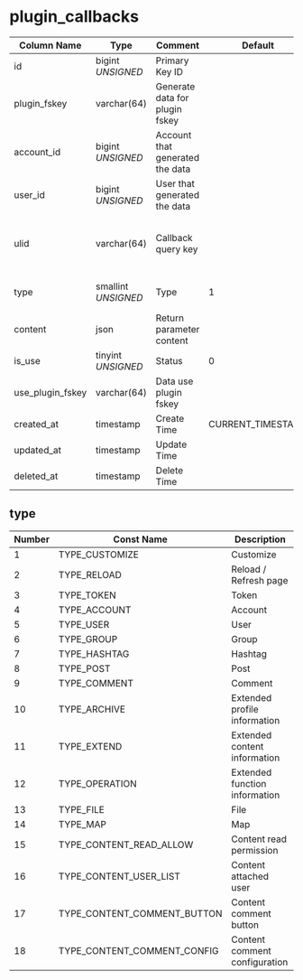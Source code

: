 # plugin_callbacks

| Column Name | Type | Comment | Default | Null | Remark |
| --- | --- | --- | --- | --- | --- |
| id | bigint *UNSIGNED* | Primary Key ID |  | NO | Auto Increment |
| plugin_fskey | varchar(64) | Generate data for plugin fskey |  | NO | Related field [plugins->fskey](../plugins/plugins.md) |
| account_id | bigint *UNSIGNED* | Account that generated the data |  | YES | Related field [accounts->id](../accounts/accounts.md) |
| user_id | bigint *UNSIGNED* | User that generated the data |  | YES | Related field [users->id](../users/users.md) |
| ulid | varchar(64) | Callback query key |  | NO | **Unique value**<br>Universally Unique Lexicographically Sortable Identifier<br>Example: 01GQBMS8BBTCKTT7B0T3EER8XR |
| type | smallint *UNSIGNED* | Type | 1 | NO | See description below, support multiple types separated by commas |
| content | json | Return parameter content |  | NO | See description below, supports storing multiple types together |
| is_use | tinyint *UNSIGNED* | Status | 0 | NO | 0. Not called<br>1. Called (used) |
| use_plugin_fskey | varchar(64) | Data use plugin fskey |  | YES | Related field [plugins->fskey](../plugins/plugins.md) |
| created_at | timestamp | Create Time | CURRENT_TIMESTAMP | NO |  |
| updated_at | timestamp | Update Time |  | YES |  |
| deleted_at | timestamp | Delete Time |  | YES |  |

## type

| Number | Const Name | Description |
| --- | --- | --- |
| 1 | TYPE_CUSTOMIZE | Customize |
| 2 | TYPE_RELOAD | Reload / Refresh page |
| 3 | TYPE_TOKEN | Token |
| 4 | TYPE_ACCOUNT | Account |
| 5 | TYPE_USER | User |
| 6 | TYPE_GROUP | Group |
| 7 | TYPE_HASHTAG | Hashtag |
| 8 | TYPE_POST | Post |
| 9 | TYPE_COMMENT | Comment |
| 10 | TYPE_ARCHIVE | Extended profile information |
| 11 | TYPE_EXTEND | Extended content information |
| 12 | TYPE_OPERATION | Extended function information |
| 13 | TYPE_FILE | File |
| 14 | TYPE_MAP | Map |
| 15 | TYPE_CONTENT_READ_ALLOW | Content read permission |
| 16 | TYPE_CONTENT_USER_LIST | Content attached user |
| 17 | TYPE_CONTENT_COMMENT_BUTTON | Content comment button |
| 18 | TYPE_CONTENT_COMMENT_CONFIG | Content comment configuration |
